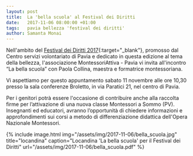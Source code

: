 ```yaml
---
layout: post
title:  La 'bella scuola' al Festival dei Diritti
date:   2017-11-06 08:00:00 +01:00
tags:   pavia bellezza 'festival dei diritti'
author: Samanta Monai
---
```


Nell'ambito del [Festival dei Diritti 2017](http://www.festivaldeidiritti.org/){:target="_blank"}, promosso dal Centro servizi volontariato di Pavia e dedicato in questa edizione al tema della bellezza, l'associazione MontessoriAttiva - Pavia vi invita all'incontro “La bella scuola” con Paola Collina, maestra e formatrice montessoriana.

Vi aspettiamo per questo appuntamento sabato 11 novembre alle ore 10,30 presso la sala conferenze Broletto, in via Paratici 21, nel centro di Pavia.

Per i genitori potrà essere l'occasione di contribuire anche alla raccolta firme per l’attivazione di una nuova classe Montessori a Sommo (PV). Insegnanti ed educatori, avranno l’opportunità di chiedere informazioni e approfondimenti sui corsi a metodo di differenziazione didattica dell'Opera Nazionale Montessori.


{% include image.html img="/assets/img/2017-11-06/bella_scuola.jpg" title="locandina" caption="Locandina 'La bella scuola' per il Festival dei Diritti" url="/assets/img/2017-11-06/bella_scuola.pdf" %}
